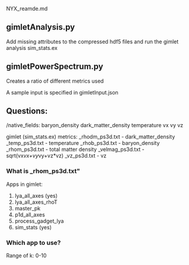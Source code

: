 NYX_reamde.md

## gimletAnalysis.py
Add missing attributes to the compressed hdf5 files and run the gimlet analysis sim_stats.ex

## gimletPowerSpectrum.py
Creates a ratio of different metrics used

A sample input is specified in gimletInput.json


## Questions:
/native_fields:
baryon_density
dark_matter_density
temperature
vx
vy
vz

gimlet (sim_stats.ex) metrics:
 _rhodm_ps3d.txt - dark_matter_density
  _temp_ps3d.txt - temperature
  _rhob_ps3d.txt - baryon_density
  _rhom_ps3d.txt - total matter density
_velmag_ps3d.txt - sqrt(vx*vx+vy*vy+vz*vz)
    _vz_ps3d.txt - vz


### What is _rhom_ps3d.txt"
Apps in gimlet:
1. lya_all_axes (yes)
2. lya_all_axes_rhoT
3. master_pk
4. p1d_all_axes
5. process_gadget_lya
6. sim_stats (yes)

### Which app to use?

Range of k: 0-10
